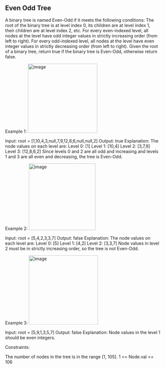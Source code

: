 ## Even Odd Tree
A binary tree is named Even-Odd if it meets the following conditions:
The root of the binary tree is at level index 0, its children are at level index 1, their children are at level index 2, etc.
For every even-indexed level, all nodes at the level have odd integer values in strictly increasing order (from left to right).
For every odd-indexed level, all nodes at the level have even integer values in strictly decreasing order (from left to right).
Given the root of a binary tree, return true if the binary tree is Even-Odd, otherwise return false.

 

Example 1:
<img width="225" alt="image" src="https://github.com/Ayushsaini20/100-Days-Of-Code/assets/73630171/8cdb2801-2758-4a5f-8453-6f960ed7a78e">


Input: root = [1,10,4,3,null,7,9,12,8,6,null,null,2]
Output: true
Explanation: The node values on each level are:
Level 0: [1]
Level 1: [10,4]
Level 2: [3,7,9]
Level 3: [12,8,6,2]
Since levels 0 and 2 are all odd and increasing and levels 1 and 3 are all even and decreasing, the tree is Even-Odd.

Example 2:
<img width="216" alt="image" src="https://github.com/Ayushsaini20/100-Days-Of-Code/assets/73630171/39861598-3fda-421f-a33e-b77e9ddd8671">


Input: root = [5,4,2,3,3,7]
Output: false
Explanation: The node values on each level are:
Level 0: [5]
Level 1: [4,2]
Level 2: [3,3,7]
Node values in level 2 must be in strictly increasing order, so the tree is not Even-Odd.

Example 3:
<img width="224" alt="image" src="https://github.com/Ayushsaini20/100-Days-Of-Code/assets/73630171/3f995627-600e-4fd3-801e-d920caec0fc1">


Input: root = [5,9,1,3,5,7]
Output: false
Explanation: Node values in the level 1 should be even integers.
 

Constraints:

The number of nodes in the tree is in the range [1, 105].
1 <= Node.val <= 106
